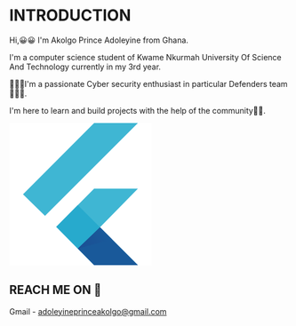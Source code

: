 # INTRODUCTION
Hi,😀😀 I'm Akolgo Prince Adoleyine from Ghana.

I'm a computer science student of Kwame Nkurmah University Of Science And Technology currently in my 3rd year.

🧑🏽‍💻I'm a passionate Cyber security enthusiast in particular Defenders team🧑🏽‍💻.

I'm here to learn and build projects with the help of the community🫡🫡.

<img src="https://github.com/devicons/devicon/raw/master/icons/flutter/flutter-original.svg">

## REACH ME ON 🔗

Gmail - adoleyineprinceakolgo@gmail.com
